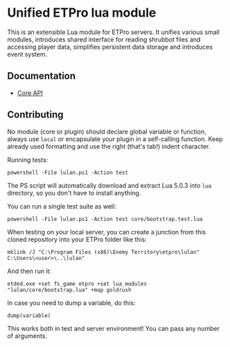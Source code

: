 # Unified ETPro lua module

This is an extensible Lua module for ETPro servers. It unifies various small modules, introduces shared interface for reading shrubbot files and accessing player data, simplifies persistent data storage and introduces event system.

## Documentation

- [Core API](docs/CoreAPI.md)

## Contributing

No module (core or plugin) should declare global variable or function, always use `local` or encapsulate your plugin in a self-calling function. Keep already used formatting and use the right (that's tab!) indent character.

Running tests:

~~~
powershell -File lulan.ps1 -Action test
~~~

The PS script will automatically download and extract Lua 5.0.3 into `lua` directory, so you don't have to install anything.

You can run a single test suite as well:

~~~
powershell -File lulan.ps1 -Action test core/bootstrap.test.lua
~~~

When testing on your local server, you can create a junction from this cloned repository into your ETPro folder like this:

~~~
mklink /J "C:\Program Files (x86)\Enemy Territory\etpro\lulan" C:\Users\<user>\..\lulan"
~~~

And then run it:

~~~
etded.exe +set fs_game etpro +set lua_modules "lulan/core/bootstrap.lua" +map goldrush
~~~

In case you need to dump a variable, do this:

~~~
dump(variable)
~~~

This works both in test and server environment! You can pass any number of arguments.